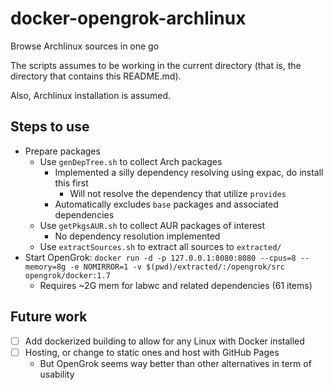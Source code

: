 # docker-opengrok-archlinux

Browse Archlinux sources in one go

The scripts assumes to be working in the current directory (that is, the directory that contains this README.md).

Also, Archlinux installation is assumed.

## Steps to use

- Prepare packages
  - Use `genDepTree.sh` to collect Arch packages
    - Implemented a silly dependency resolving using expac, do install this first
      - Will not resolve the dependency that utilize `provides`
    - Automatically excludes `base` packages and associated dependencies
  - Use `getPkgsAUR.sh` to collect AUR packages of interest
    - No dependency resolution implemented
  - Use `extractSources.sh` to extract all sources to `extracted/`
- Start OpenGrok: `docker run -d -p 127.0.0.1:8080:8080 --cpus=8 --memory=8g -e NOMIRROR=1 -v $(pwd)/extracted/:/opengrok/src opengrok/docker:1.7`
  - Requires ~2G mem for labwc and related dependencies (61 items)

## Future work

- [ ] Add dockerized building to allow for any Linux with Docker installed
- [ ] Hosting, or change to static ones and host with GitHub Pages
  - But OpenGrok seems way better than other alternatives in term of usability